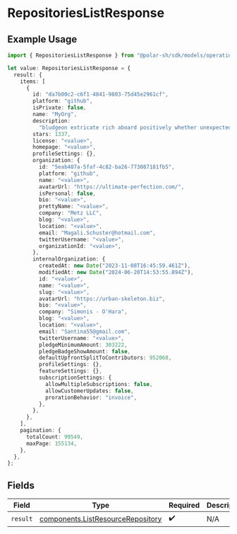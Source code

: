 # RepositoriesListResponse

## Example Usage

```typescript
import { RepositoriesListResponse } from "@polar-sh/sdk/models/operations/repositorieslist.js";

let value: RepositoriesListResponse = {
  result: {
    items: [
      {
        id: "da7b00c2-c6f1-4841-9803-75d45e2961cf",
        platform: "github",
        isPrivate: false,
        name: "MyOrg",
        description:
          "bludgeon extricate rich aboard positively whether unexpectedly",
        stars: 1337,
        license: "<value>",
        homepage: "<value>",
        profileSettings: {},
        organization: {
          id: "5eab407a-5faf-4c82-ba26-773087181fb5",
          platform: "github",
          name: "<value>",
          avatarUrl: "https://ultimate-perfection.com/",
          isPersonal: false,
          bio: "<value>",
          prettyName: "<value>",
          company: "Metz LLC",
          blog: "<value>",
          location: "<value>",
          email: "Magali.Schuster@hotmail.com",
          twitterUsername: "<value>",
          organizationId: "<value>",
        },
        internalOrganization: {
          createdAt: new Date("2023-11-08T16:45:59.461Z"),
          modifiedAt: new Date("2024-06-20T14:53:55.894Z"),
          id: "<value>",
          name: "<value>",
          slug: "<value>",
          avatarUrl: "https://urban-skeleton.biz",
          bio: "<value>",
          company: "Simonis - O'Hara",
          blog: "<value>",
          location: "<value>",
          email: "Santina55@gmail.com",
          twitterUsername: "<value>",
          pledgeMinimumAmount: 303222,
          pledgeBadgeShowAmount: false,
          defaultUpfrontSplitToContributors: 952068,
          profileSettings: {},
          featureSettings: {},
          subscriptionSettings: {
            allowMultipleSubscriptions: false,
            allowCustomerUpdates: false,
            prorationBehavior: "invoice",
          },
        },
      },
    ],
    pagination: {
      totalCount: 99549,
      maxPage: 155134,
    },
  },
};
```

## Fields

| Field                                                                                  | Type                                                                                   | Required                                                                               | Description                                                                            |
| -------------------------------------------------------------------------------------- | -------------------------------------------------------------------------------------- | -------------------------------------------------------------------------------------- | -------------------------------------------------------------------------------------- |
| `result`                                                                               | [components.ListResourceRepository](../../models/components/listresourcerepository.md) | :heavy_check_mark:                                                                     | N/A                                                                                    |